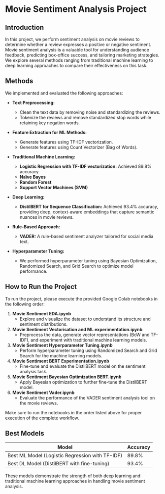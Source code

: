 # Movie Sentiment Analysis Project

## Introduction

In this project, we perform sentiment analysis on movie reviews to determine whether a review expresses a positive or negative sentiment. Movie sentiment analysis is a valuable tool for understanding audience feedback, predicting box-office success, and tailoring marketing strategies. We explore several methods ranging from traditional machine learning to deep learning approaches to compare their effectiveness on this task.

## Methods

We implemented and evaluated the following approaches:

- **Text Preprocessing:**  
  - Clean the text data by removing noise and standardizing the reviews.
  - Tokenize the reviews and remove standardized stop words while retaining key negation words.

- **Feature Extraction for ML Methods:**  
  - Generate features using TF-IDF vectorization.
  - Generate features using Count Vectorizer (Bag of Words).

- **Traditional Machine Learning:**  
  - **Logistic Regression with TF-IDF vectorization:** Achieved 89.8% accuracy.
  - **Naïve Bayes**
  - **Random Forest**
  - **Support Vector Machines (SVM)**

- **Deep Learning:**  
  - **DistilBERT for Sequence Classification:** Achieved 93.4% accuracy, providing deep, context-aware embeddings that capture semantic nuances in movie reviews.

- **Rule-Based Approach:**  
  - **VADER:** A rule-based sentiment analyzer tailored for social media text.

- **Hyperparameter Tuning:**  
  - We performed hyperparameter tuning using Bayesian Optimization, Randomized Search, and Grid Search to optimize model performance.

## How to Run the Project

To run the project, please execute the provided Google Colab notebooks in the following order:

1. **Movie Sentiment EDA.ipynb**  
   - Explore and visualize the dataset to understand its structure and sentiment distributions.
2. **Movie Sentiment Vectorisation and ML experimentation.ipynb**  
   - Preprocess the data, generate vector representations (BoW and TF-IDF), and experiment with traditional machine learning models.
3. **Movie Sentiment Hyperparameter Tuning.ipynb**  
   - Perform hyperparameter tuning using Randomized Search and Grid Search for the machine learning models.
4. **Movie Sentiment BERT Experimentation.ipynb**  
   - Fine-tune and evaluate the DistilBERT model on the sentiment analysis task.
5. **Movie Sentiment Bayesian Optimization BERT.ipynb**  
   - Apply Bayesian optimization to further fine-tune the DistilBERT model.
6. **Movie Sentiment Vader.ipynb**  
   - Evaluate the performance of the VADER sentiment analysis tool on the movie reviews.

Make sure to run the notebooks in the order listed above for proper execution of the complete workflow.

## Best Models

| Model                                       | Accuracy |
| ------------------------------------------- | -------- |
| Best ML Model (Logistic Regression with TF-IDF) | 89.8%    |
| Best DL Model (DistilBERT with fine-tuning)      | 93.4%    |

These models demonstrate the strength of both deep learning and traditional machine learning approaches in handling movie sentiment analysis.
